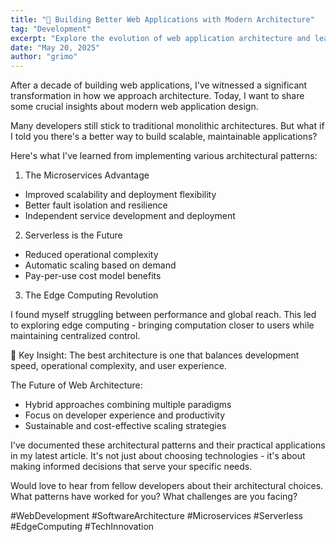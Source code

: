 ```yaml
---
title: "🚀 Building Better Web Applications with Modern Architecture"
tag: "Development"
excerpt: "Explore the evolution of web application architecture and learn how modern approaches like microservices, serverless computing, and edge computing are reshaping how we build scalable, performant applications. Discover practical insights from real-world implementations and understand the trade-offs involved in different architectural decisions."
date: "May 20, 2025"
author: "grimo"
---
```


After a decade of building web applications, I've witnessed a significant transformation in how we approach architecture. Today, I want to share some crucial insights about modern web application design.

Many developers still stick to traditional monolithic architectures. But what if I told you there's a better way to build scalable, maintainable applications?

Here's what I've learned from implementing various architectural patterns:

1. The Microservices Advantage

- Improved scalability and deployment flexibility
- Better fault isolation and resilience
- Independent service development and deployment

2. Serverless is the Future

- Reduced operational complexity
- Automatic scaling based on demand
- Pay-per-use cost model benefits

3. The Edge Computing Revolution

I found myself struggling between performance and global reach. This led to exploring edge computing - bringing computation closer to users while maintaining centralized control.

🔑 Key Insight: The best architecture is one that balances development speed, operational complexity, and user experience.

The Future of Web Architecture:
- Hybrid approaches combining multiple paradigms
- Focus on developer experience and productivity
- Sustainable and cost-effective scaling strategies

I've documented these architectural patterns and their practical applications in my latest article. It's not just about choosing technologies - it's about making informed decisions that serve your specific needs.

Would love to hear from fellow developers about their architectural choices. What patterns have worked for you? What challenges are you facing?

#WebDevelopment #SoftwareArchitecture #Microservices #Serverless #EdgeComputing #TechInnovation
